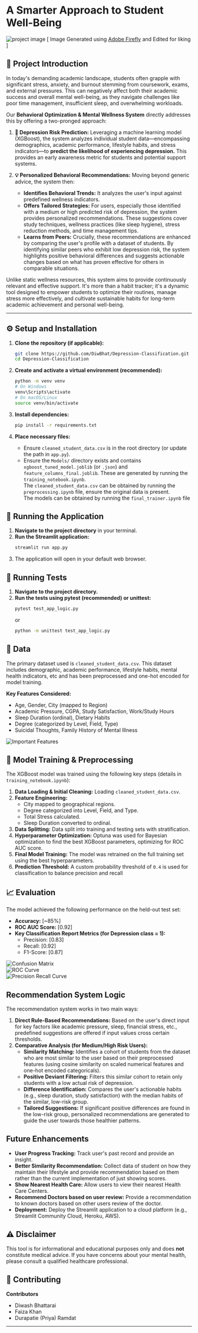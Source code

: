 # A Smarter Approach to Student Well-Being

![project image](Images/depression_Prediction_image.png)
[ Image Generated using [Adobe Firefly](https://www.adobe.com/products/firefly.html) and Edited for liking ]

## 🌟 Project Introduction

In today's demanding academic landscape, students often grapple with significant stress, anxiety, and burnout stemming from coursework, exams, and external pressures. This can negatively affect both their academic success and overall mental well-being, as they navigate challenges like poor time management, insufficient sleep, and overwhelming workloads.

Our **Behavioral Optimization & Mental Wellness System** directly addresses this by offering a two-pronged approach:

1.  **🧠 Depression Risk Prediction:** Leveraging a machine learning model (XGBoost), the system analyzes individual student data—encompassing demographics, academic performance, lifestyle habits, and stress indicators—to **predict the likelihood of experiencing depression.** This provides an early awareness metric for students and potential support systems.

2.  **💡 Personalized Behavioral Recommendations:** Moving beyond generic advice, the system then:
    - **Identifies Behavioral Trends:** It analyzes the user's input against predefined wellness indicators.
    - **Offers Tailored Strategies:** For users, especially those identified with a medium or high predicted risk of depression, the system provides personalized recommendations. These suggestions cover study techniques, wellness practices (like sleep hygiene), stress reduction methods, and time management tips.
    - **Learns from Peers:** Crucially, these recommendations are enhanced by comparing the user's profile with a dataset of students. By identifying similar peers who exhibit low depression risk, the system highlights positive behavioral differences and suggests actionable changes based on what has proven effective for others in comparable situations.

Unlike static wellness resources, this system aims to provide continuously relevant and effective support. It's more than a habit tracker; it's a dynamic tool designed to empower students to optimize their routines, manage stress more effectively, and cultivate sustainable habits for long-term academic achievement and personal well-being.

---

## ⚙️ Setup and Installation

1.  **Clone the repository (if applicable):**

    ```bash
    git clone https://github.com/DiwBhat/Depression-Classification.git
    cd Depression-Classification
    ```

2.  **Create and activate a virtual environment (recommended):**

    ```bash
    python -m venv venv
    # On Windows
    venv\Scripts\activate
    # On macOS/Linux
    source venv/bin/activate
    ```

3.  **Install dependencies:**

    ```bash
    pip install -r requirements.txt
    ```

4.  **Place necessary files:**

    - Ensure `cleaned_student_data.csv` is in the root directory (or update the path in `app.py`).
    - Ensure the `Models/` directory exists and contains `xgboost_tuned_model.joblib` (or `.json`) and `feature_columns_final.joblib`. These are generated by running the `training_notebook.ipynb`.
      <br>
      The `cleaned_student_data.csv` can be obtained by running the `preprocessing.ipynb` file, ensure the original data is present.
      <br>
      The models can be obtained by running the `final_trainer.ipynb` file

## 🚀 Running the Application

1.  **Navigate to the project directory** in your terminal.
2.  **Run the Streamlit application:**
    ```bash
    streamlit run app.py
    ```
3.  The application will open in your default web browser.

## 🧪 Running Tests

1.  **Navigate to the project directory.**
2.  **Run the tests using pytest (recommended) or unittest:**
    ```bash
    pytest test_app_logic.py
    ```
    or
    ```bash
    python -m unittest test_app_logic.py
    ```

## 📜 Data

The primary dataset used is `cleaned_student_data.csv`. This dataset includes demographic, academic performance, lifestyle habits, mental health indicators, etc and has been preprocessed and one-hot encoded for model training.

**Key Features Considered:**

- Age, Gender, City (mapped to Region)
- Academic Pressure, CGPA, Study Satisfaction, Work/Study Hours
- Sleep Duration (ordinal), Dietary Habits
- Degree (categorized by Level, Field, Type)
- Suicidal Thoughts, Family History of Mental Illness

![Important Features](Images/Feature_Importance.png)

## 🧠 Model Training & Preprocessing

The XGBoost model was trained using the following key steps (details in `training_notebook.ipynb`):

1.  **Data Loading & Initial Cleaning:** Loading `cleaned_student_data.csv`.
2.  **Feature Engineering:**
    - City mapped to geographical regions.
    - Degree categorized into Level, Field, and Type.
    - Total Stress calculated.
    - Sleep Duration converted to ordinal.
3.  **Data Splitting:** Data split into training and testing sets with stratification.
4.  **Hyperparameter Optimization:** Optuna was used for Bayesian optimization to find the best XGBoost parameters, optimizing for ROC AUC score.
5.  **Final Model Training:** The model was retrained on the full training set using the best hyperparameters.
6.  **Prediction Threshold:** A custom probability threshold of `0.4` is used for classification to balance precision and recall

## 📈 Evaluation

The model achieved the following performance on the held-out test set:

- **Accuracy:** [~85%]
- **ROC AUC Score:** [0.92]
- **Key Classification Report Metrics (for Depression class = 1):**
  - Precision: [0.83]
  - Recall: [0.92]
  - F1-Score: [0.87]

![Confusion Matrix](Images/Confusion_Matrix.png)
<br>
![ROC Curve](Images/ROC_Curve.png)
<br>
![Precision Recall Curve](Images/Precision_Recall_Curve.png)

## Recommendation System Logic

The recommendation system works in two main ways:

1.  **Direct Rule-Based Recommendations:** Based on the user's direct input for key factors like academic pressure, sleep, financial stress, etc., predefined suggestions are offered if input values cross certain thresholds.
2.  **Comparative Analysis (for Medium/High Risk Users):**
    - **Similarity Matching:** Identifies a cohort of students from the dataset who are most similar to the user based on their preprocessed features (using cosine similarity on scaled numerical features and one-hot encoded categoricals).
    - **Positive Deviant Filtering:** Filters this similar cohort to retain only students with a low actual risk of depression.
    - **Difference Identification:** Compares the user's actionable habits (e.g., sleep duration, study satisfaction) with the median habits of the similar, low-risk group.
    - **Tailored Suggestions:** If significant positive differences are found in the low-risk group, personalized recommendations are generated to guide the user towards those healthier patterns.

## Future Enhancements

- **User Progress Tracking:** Track user's past record and provide an insight.
- **Better Similarity Recommendation:** Collect data of student on how they maintain their lifestyle and provide recommendation based on them rather than the current implementation of just showing scores.
- **Show Nearest Health Care:** Allow users to view their nearest Health Care Centers.
- **Recommend Doctors based on user review:** Provide a recommendation to known doctors based on other users review of the doctor.
- **Deployment:** Deploy the Streamlit application to a cloud platform (e.g., Streamlit Community Cloud, Heroku, AWS).

## ⚠️ Disclaimer

This tool is for informational and educational purposes only and does **not** constitute medical advice. If you have concerns about your mental health, please consult a qualified healthcare professional.

## 🤝 Contributing
**Contributors**
- Diwash Bhattarai
- Faiza Khan
- Durapatie (Priya) Ramdat
---
